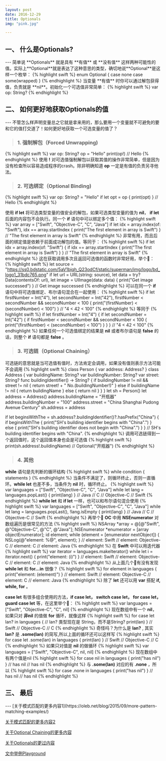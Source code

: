 ```yaml
---
layout: post
date: 2016-12-29
title: Optionals
img: "pink.jpg"

---
```


<h2>一、 什么是Optionals?</h2>
---
简单说 **Optionals** 就是具有 **有值** 或 **没有值** 这样两种可能性的值。实际上**Optional**就是表达了这种意思的类型，确切地说**Optional**是这样一个枚举：
{% highlight swift %}
enum Optional<Wrapped> {
  case none
  case some(wrapped)
}
{% endhighlight %}
当变量 **有值** 时你可以通过解包获得值，负责就是 **nil**。初始化一个可选值非常简单：
{% highlight swift %}
var op: String?
{% endhighlight %}

<h2>二、 如何更好地获取Optionals的值</h2>
---
不管怎么样声明变量总之它就是拿来用的，那么要用一个变量就不可避免的要和它的值打交道了！如何更好地获取一个可选变量的值了？

> <h3>1. 强制解包（Forced Unwrapping)</h3>

{% highlight swift %}
var op: String?
op = "Hello"
print(op!)
// Hello
{% endhighlight %}
使用 **!** 对可选值强制解包以获取其值的操作非常简单，但是因为没有检查所以容易造成程序的crash。除非明确知道 **op** 一定是有值的负责另寻他法。

> <h3>2. 可选绑定（Optional Binding)</h3>

{% highlight swift %}
var op: String? = "Hello"
if let opt = op {
  print(opt)
}
// Hello
{% endhighlight %}

使用 **if let** 将可选类型变量的值安全的解包，如果可选类型变量的值为 **nil**， **if let** 后面的内容包不会执行。同一个 **if** 语句中可以绑定多个值：
{% highlight swift %}
var array = ["Swift", "Objective-C", "C", "Java"]
if let idx = array.index(of: "Swift"), idx == array.startIndex {
    print("The first element in array is Swift")
}
// "The first element in array is Swift"
{% endhighlight %}
非常有用，而且后面的绑定值是依赖于前面成功解包的值。等同于：
{% highlight swift %}
if let idx = array.index(of: "Swift") {
    if idx == array.startIndex {
        print("The first element in array is Swift")
    }
}
// "The first element in array is Swift"
{% endhighlight %}
这在获取调用多次且返回可选值的函数时非常好用，举个🌰：
{% highlight swift %}
let source = "https://ss0.bdstatic.com/5aV1bjqh_Q23odCf/static/superman/img/logo/bd_logo1_31bdc765.png"
if let url = URL(string: source),
    let data = try? Data(contentsOf: url),
    let image = UIImage(data: data) {
    print("Get image successed")
}
// Get image successed
{% endhighlight %}
可以在同一个 **if** 语句中将可选值绑定、布尔语句混合在一起使用：
{% highlight swift %}
if let firstNumber = Int("4"),
    let secondNumber = Int("42"),
    firstNumber < secondNumber && secondNumber < 100 {
    print("\(firstNumber) < \(secondNumber) < 100")
}
// "4 < 42 < 100"
{% endhighlight %}
等同于
{% highlight swift %}
if let firstNumber = Int("4") {
    if let secondNumber = Int("42") {
        if firstNumber < secondNumber && secondNumber < 100 {
            print("\(firstNumber) < \(secondNumber) < 100")
        }
    }
}
// "4 < 42 < 100"
{% endhighlight %}
如果任何一个可选值绑定的结果是 **nil** 或者布尔语句是 **false** 的话，则整个 **if** 语句都是 **false** 。

> <h3>3. 可选链（Optional Chaining）</h3>

可选链的意思就是当可选值有值时，方法肯定会调用，如果没有值则表示方法可能不会调用
{% highlight swift %}
class Person {
    var address: Address?
}
class Address {
    var buildingName: String?
    var buildingNumber: String?
    var street: String?
    func buildingIdentifier() -> String? {
        if buildingNumber != nil && street != nil {
            return street! + " No.\(buildingNumber!)"
        } else if buildingName != nil {
            return buildingName
        } else {
            return nil
        }
    }
}
let sh = Person()
let address = Address()
address.buildingName = "开瓶器"
address.buildingNumber = "100"
address.street = "China Shanghai Pudong Avenue Century"
sh.address = address

if let beginsWithThe = sh.address?.buildingIdentifier()?.hasPrefix("China") {
    if beginsWithThe {
        print("SH's building identifier begins with \"China\".")
    } else {
        print("SH's building identifier does not begin with \"China\".")
    }
}
// SH's building identifier begins with "China".
{% endhighlight %}
调用可选链得到一个返回值时，这个返回值本身也会是可选值
{% highlight swift %}
print(sh.address!.buildingName)
// Optional("开瓶器")
{% endhighlight %}


> <h3>4. 其他</h3>

**while** 语句是先判断的循环结构
{% highlight swift %}
while condition {
    statements
}
{% endhighlight %}
当条件不满足了，则循环终止，否则一直循环。**while let** 也差不多，当条件为 **nil** 时，循环终止。
{% highlight swift %}
var languages = ["Swift", "Objective-C", "C", "Java"]
while let lang = languages.popLast() {
    print(lang)
}
// Java
// C
// Objective-C
// Swift
{% endhighlight %}
**while let** 和 **if let** 一样，也可以和布尔语句混合使用
{% highlight swift %}
var languages = ["Swift", "Objective-C", "C", "Java"]
while let lang = languages.popLast(), !lang.isEmpty {
    print(lang)
}
// Java
// C
// Objective-C
// Swift
{% endhighlight %}
再举个🌰 **OC** 中用 **NSEnumerator** 对数组遍历是很常见的方法
{% highlight swift %}
NSArray *array = @[@"Swift", @"Objective-C", @"C", @"Java"];
NSEnumerator *enumerator = [array objectEnumerator];
id element;
while (element = [enumerator nextObject]) {
	NSLog(@"element: %@", element);
}
// element: Swift
// element: Objective-C
// element: C
// element: Java
{% endhighlight %}
在 **Swift** 中可以用迭代器
{% highlight swift %}
var iterator = languages.makeIterator()
while let i = iterator.next() {
    print("element: \(i)")
}
// element: Swift
// element: Objective-C
// element: C
// element: Java
{% endhighlight %}
从上面几个🌰有没有发现 **while let** 和 **for...in** 很像？
{% highlight swift %}
for element in languages {
    print("element: \(element)")
}
// element: Swift
// element: Objective-C
// element: C
// element: Java
{% endhighlight %}
除了 **let** 还可以用 **var** 搭配 **if, while, for** 。

**case let** 有很多组合使用的方法，**if case let， switch case let， for case let， guard case let** 等，在这里举个🌰：
{% highlight swift %}
var languages = ["Swift", "Objective-C", "C", nil]
{% endhighlight %}
现在数组中有一个 **nil**，如果只对 **非nil** 的值做 **for** 循环，就像这样
{% highlight swift %}
for case let lan? in languages {
    // lan? 类型现在是 String，而不是String?
    print(lan)
}
// Swift
// Objective-C
// C
{% endhighlight %}
奇怪吗？为什么是 **lan?** , 其实 **lan?** 是 **.some(lan)** 的简写,所以上面的循环还可以这样写
{% highlight swift %}
for case let .some(lan) in languages {
    print(lan)
}
// Swift
// Objective-C
// C
{% endhighlight %}
如果只对值是 **nil** 的做循环
{% highlight swift %}
var languages = ["Swift", "Objective-C", nil, nil]
{% endhighlight %}
现在数组中有两个值是nil
{% highlight swift %}
for case nil in languages {
    print("has nil")
}
// has nil
// has nil
{% endhighlight %}
与 **.some(lan)** 对应的有 **.none** ，所以
{% highlight swift %}
for case .none in languages {
    print("has nil")
}
// has nil
// has nil
{% endhighlight %}
<h2>三、 最后</h2>
---
[关于模式匹配的更多内容1](https://oleb.net/blog/2015/09/more-pattern-matching-examples/)

[关于模式匹配的更多内容2](http://swift.gg/2016/06/06/pattern-matching-4/)

[关于Optional Chaining的更多内容](https://developer.apple.com/library/content/documentation/Swift/Conceptual/Swift_Programming_Language/OptionalChaining.html#//apple_ref/doc/uid/TP40014097-CH21-ID245)

[关于Optionals的更过内容](https://developer.apple.com/library/content/documentation/Swift/Conceptual/Swift_Programming_Language/TheBasics.html#//apple_ref/doc/uid/TP40014097-CH5-ID309)

[文中举例Playground](https://github.com/redtwowolf/redtwowolf.github.io/blob/master/_code/Optionals.playground/Contents.swift)
